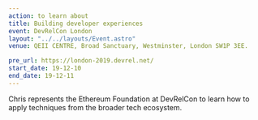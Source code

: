 ```yaml
---
action: to learn about
title: Building developer experiences
event: DevRelCon London
layout: "../../layouts/Event.astro"
venue: QEII CENTRE, Broad Sanctuary, Westminster, London SW1P 3EE.

pre_url: https://london-2019.devrel.net/
start_date: 19-12-10
end_date: 19-12-11
---
```


Chris represents the Ethereum Foundation at DevRelCon to learn how to apply techniques from the broader tech ecosystem.

